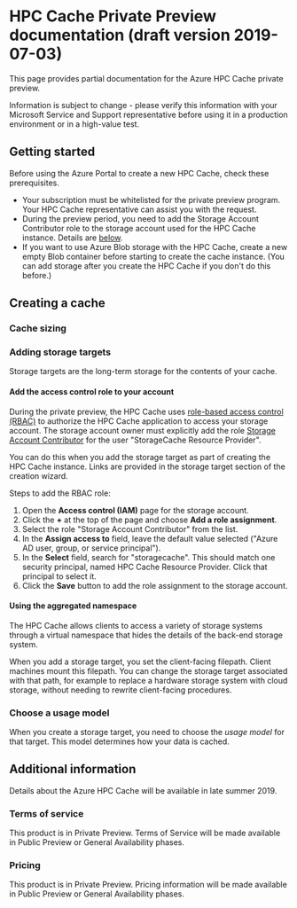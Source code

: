 # HPC Cache Private Preview documentation (draft version 2019-07-03)  

This page provides partial documentation for the Azure HPC Cache private preview. 

Information is subject to change - please verify this information with your Microsoft Service and Support representative before using it in a production environment or in a high-value test.

## Getting started

Before using the Azure Portal to create a new HPC Cache, check these prerequisites. 

* Your subscription must be whitelisted for the private preview program. Your HPC Cache representative can assist you with the request. 
* During the preview period, you need to add the Storage Account Contributor role to the storage account used for the HPC Cache instance. Details are [below](#add-the-access-control-role-to-your-account).  
* If you want to use Azure Blob storage with the HPC Cache, create a new empty Blob container before starting to create the cache instance. (You can add storage after you create the HPC Cache if you don't do this before.) 

 


## Creating a cache 

### Cache sizing 

### Adding storage targets 

Storage targets are the long-term storage for the contents of your cache. 

#### Add the access control role to your account

During the private preview, the HPC Cache uses [role-based access control (RBAC)](https://docs.microsoft.com/azure/role-based-access-control/index) to authorize the HPC Cache application to access your storage account. The storage account owner must explicitly add the role [Storage Account Contributor](https://docs.microsoft.com/azure/role-based-access-control/built-in-roles#storage-account-contributor) for the user "StorageCache Resource Provider". 

You can do this when you add the storage target as part of creating the HPC Cache instance. Links are provided in the storage target section of the creation wizard.

Steps to add the RBAC role: 

1. Open the **Access control (IAM)** page for the storage account.
1. Click the **+** at the top of the page and choose **Add a role assignment**.
1. Select the role "Storage Account Contributor" from the list.
1. In the **Assign access to** field, leave the default value selected ("Azure AD user, group, or service principal").  
1. In the **Select** field, search for "storagecache". This should match one security principal, named HPC Cache Resource Provider. Click that principal to select it. 
1. Click the **Save** button to add the role assignment to the storage account. 

#### Using the aggregated namespace 

The HPC Cache allows clients to access a variety of storage systems through a virtual namespace that hides the details of the back-end storage system. 

When you add a storage target, you set the client-facing filepath. Client machines mount this filepath. You can change the storage target associated with that path, for example to replace a hardware storage system with cloud storage, without needing to rewrite client-facing procedures. 


### Choose a usage model 

When you create a storage target, you need to choose the *usage model* for that target. This model determines how your data is cached. 


## Additional information

Details about the Azure HPC Cache will be available in late summer 2019. 

### Terms of service

This product is in Private Preview. Terms of Service will be made available in Public Preview or General Availability phases.

### Pricing

This product is in Private Preview. Pricing information will be made available in Public Preview or General Availability phases.
